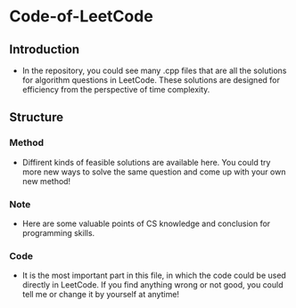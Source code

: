 # Code-of-LeetCode #

## Introduction
* In the repository, you could see many .cpp files that are all the solutions for algorithm questions in LeetCode. These solutions are designed for efficiency from the perspective of time complexity.

## Structure
### Method
* Diffirent kinds of feasible solutions are available here. You could try more new ways to solve the same question and come up with your own new method!
### Note
* Here are some valuable points of CS knowledge and conclusion for programming skills.
### Code
* It is the most important part in this file, in which the code could be used directly in LeetCode. If you find anything wrong or not good, you could tell me or change it by yourself at anytime!
